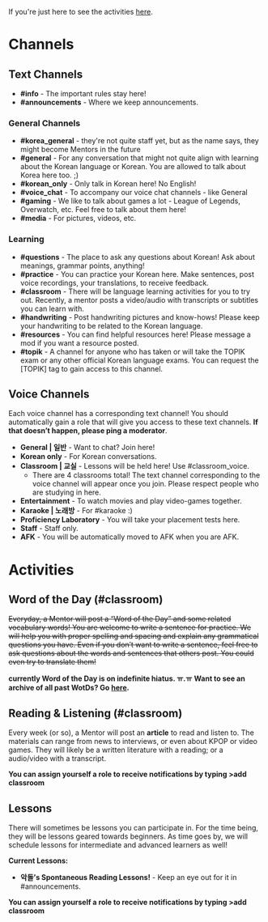 If you're just here to see the activities [here](https://jarjumarvin.github.io/LLK/discord-channels-activities.html#activities).

# Channels

## Text Channels

* **#info** - The important rules stay here!
* **#announcements** - Where we keep announcements.

### General Channels

* **#korea_general** - they're not quite staff yet, but as the name says, they might become Mentors in the future
* **#general** - For any conversation that might not quite align with learning about the Korean language or Korean. You are allowed to talk about Korea here too. ;)
* **#korean_only** - Only talk in Korean here! No English!
* **#voice_chat** - To accompany our voice chat channels - like General
* **#gaming** - We like to talk about games a lot - League of Legends, Overwatch, etc. Feel free to talk about them here!
* **#media** - For pictures, videos, etc.

### Learning

* **#questions** - The place to ask any questions about Korean! Ask about meanings, grammar points, anything!
* **#practice** - You can practice your Korean here. Make sentences, post voice recordings, your translations, to receive feedback.
* **#classroom** - There will be language learning activities for you to try out. Recently, a mentor posts a video/audio with transcripts or subtitles you can learn with.
* **#handwriting** - Post handwriting pictures and know-hows! Please keep your handwriting to be related to the Korean language.
* **#resources** - You can find helpful resources here! Please message a mod if you want a resource posted.
* **#topik** - A channel for anyone who has taken or will take the TOPIK exam or any other official Korean language exams. You can request the [TOPIK] tag to gain access to this channel.

## Voice Channels

Each voice channel has a corresponding text channel! You should automatically gain a role that will give you access to these text channels. **If that doesn’t happen, please ping a moderator**.

* **General | 일반** - Want to chat? Join here!
* **Korean only** - For Korean conversations.
* **Classroom | 교실** - Lessons will be held here! Use #classroom_voice.
  * There are 4 classrooms total! The text channel corresponding to the voice channel will appear once you join. Please respect people who are studying in here.
* **Entertainment** - To watch movies and play video-games together.
* **Karaoke | 노래방** - For #karaoke :)
* **Proficiency Laboratory** - You will take your placement tests here.
* **Staff** - Staff only.
* **AFK** - You will be automatically moved to AFK when you are AFK.

# Activities

## Word of the Day (#classroom)

~~Everyday, a Mentor will post a “Word of the Day” and some related vocabulary words! You are welcome to write a sentence for practice.
We will help you with proper spelling and spacing and explain any grammatical questions you have. Even if you don’t want to write a sentence, feel free to ask questions about the words and sentences that others post. You could even try to translate them!~~

**currently Word of the Day is on indefinite hiatus. ㅠ.ㅠ**
**Want to see an archive of all past WotDs? Go [here](https://gongbu4life.tumblr.com/).**

## Reading & Listening (#classroom)

Every week (or so), a Mentor will post an **article** to read and listen to.
The materials can range from news to interviews, or even about KPOP or video games. They will likely be a written literature with a reading; or a audio/video with a transcript.

**You can assign yourself a role to receive notifications by typing >add classroom**

## Lessons

There will sometimes be lessons you can participate in. For the time being, they will be lessons geared towards beginners.
As time goes by, we will schedule lessons for intermediate and advanced learners as well!

**Current Lessons:**

* **악돌’s Spontaneous Reading Lessons!** - Keep an eye out for it in #announcements.

**You can assign yourself a role to receive notifications by typing >add classroom**

